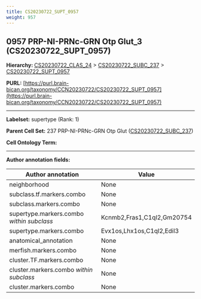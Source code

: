 ```yaml
---
title: CS20230722_SUPT_0957
weight: 957
---
```

## 0957 PRP-NI-PRNc-GRN Otp Glut_3 (CS20230722_SUPT_0957)
<b>Hierarchy: </b>
[CS20230722_CLAS_24](../CS20230722_CLAS_24) >
[CS20230722_SUBC_237](../CS20230722_SUBC_237) >
[CS20230722_SUPT_0957](../CS20230722_SUPT_0957)

**PURL:** [https://purl.brain-bican.org/taxonomy/CCN20230722/CS20230722_SUPT_0957](https://purl.brain-bican.org/taxonomy/CCN20230722/CS20230722_SUPT_0957)

---


**Labelset:** supertype (Rank: 1)

**Parent Cell Set:** 237 PRP-NI-PRNc-GRN Otp Glut ([CS20230722_SUBC_237](../CS20230722_SUBC_237))



**Cell Ontology Term:** 

[MARKER GENES.]: #


---

[TRANSFERRED ANNOTATIONS.]: #


[AUTHOR ANNOTATION FIELDS.]: #


**Author annotation fields:**

| Author annotation | Value |
|-------------------|-------|
|neighborhood|None|
|subclass.tf.markers.combo|None|
|subclass.markers.combo|None|
|supertype.markers.combo _within subclass_|Kcnmb2,Fras1,C1ql2,Gm20754|
|supertype.markers.combo|Evx1os,Lhx1os,C1ql2,Edil3|
|anatomical_annotation|None|
|merfish.markers.combo|None|
|cluster.TF.markers.combo|None|
|cluster.markers.combo _within subclass_|None|
|cluster.markers.combo|None|
